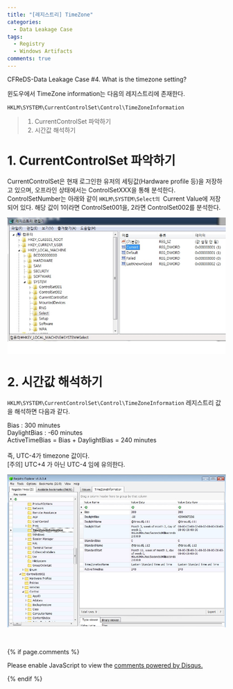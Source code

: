 ```yaml
---
title: "[레지스트리] TimeZone"
categories:
  - Data Leakage Case
tags:
  - Registry
  - Windows Artifacts
comments: true
---
```


CFReDS-Data Leakage Case #4. What is the timezone setting?

윈도우에서 TimeZone information는 다음의 레지스트리에 존재한다.
```
HKLM\SYSTEM\CurrentControlSet\Control\TimeZoneInformation
```

> 1. CurrentControlSet 파악하기
> 2. 시간값 해석하기

# 1. CurrentControlSet 파악하기

CurrentControlSet은 현재 로그인한 유저의 세팅값(Hardware profile 등)을 저장하고 있으며, 오프라인 상태에서는 ControlSetXXX을 통해 분석한다.<br> ControlSetNumber는 아래와 같이 `HKLM\SYSTEM\Select의 `Current Value에 저장되어 있다. 해당 값이 1이라면 ControlSet001을, 2라면 ControlSet002를 분석한다.

<center><p><img src="/assets/2018-08-10-post-data_leakage_case_4/1.jpg"></p></center>

# 2. 시간값 해석하기

`HKLM\SYSTEM\CurrentControlSet\Control\TimeZoneInformation` 레지스트리 값을 해석하면 다음과 같다.

<div class="notice">
Bias : 300 minutes<br>
DaylightBias : -60 minutes<br>
ActiveTimeBias = Bias + DaylightBias = 240 minutes<br>
<br>
즉, UTC-4가 timezone 값이다.<br>
[주의] UTC+4 가 아닌 UTC-4 임에 유의한다.<br>
</div>

<center><p><img src="/assets/2018-08-10-post-data_leakage_case_4/2.jpg"></p></center>

<br>

{% if page.comments %}

<div id="disqus_thread"></div>
<script>

/**
*  RECOMMENDED CONFIGURATION VARIABLES: EDIT AND UNCOMMENT THE SECTION BELOW TO INSERT DYNAMIC VALUES FROM YOUR PLATFORM OR CMS.
*  LEARN WHY DEFINING THESE VARIABLES IS IMPORTANT: https://disqus.com/admin/universalcode/#configuration-variables*/
/*
var disqus_config = function () {
this.page.url = PAGE_URL;  // Replace PAGE_URL with your page's canonical URL variable
this.page.identifier = PAGE_IDENTIFIER; // Replace PAGE_IDENTIFIER with your page's unique identifier variable
};
*/
(function() { // DON'T EDIT BELOW THIS LINE
var d = document, s = d.createElement('script');
s.src = 'https://https-c0msherl0ck-github-io.disqus.com/embed.js';
s.setAttribute('data-timestamp', +new Date());
(d.head || d.body).appendChild(s);
})();
</script>
<noscript>Please enable JavaScript to view the <a href="https://disqus.com/?ref_noscript">comments powered by Disqus.</a></noscript>
                            
{% endif %}
